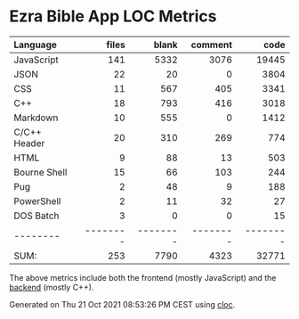 # Ezra Bible App LOC Metrics

Language|files|blank|comment|code
:-------|-------:|-------:|-------:|-------:
JavaScript|141|5332|3076|19445
JSON|22|20|0|3804
CSS|11|567|405|3341
C++|18|793|416|3018
Markdown|10|555|0|1412
C/C++ Header|20|310|269|774
HTML|9|88|13|503
Bourne Shell|15|66|103|244
Pug|2|48|9|188
PowerShell|2|11|32|27
DOS Batch|3|0|0|15
--------|--------|--------|--------|--------
SUM:|253|7790|4323|32771

The above metrics include both the frontend (mostly JavaScript) and the [backend](https://github.com/ezra-bible-app/node-sword-interface) (mostly C++).

Generated on Thu 21 Oct 2021 08:53:26 PM CEST using [cloc](https://github.com/AlDanial/cloc).